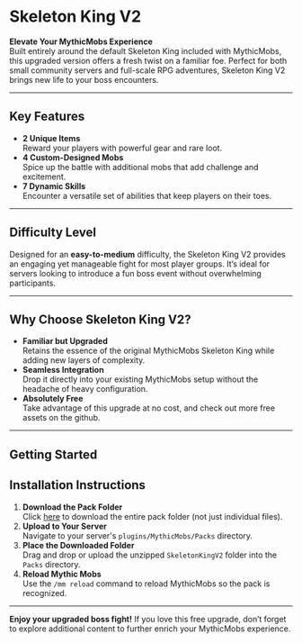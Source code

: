 # Skeleton King V2

**Elevate Your MythicMobs Experience**  
Built entirely around the default Skeleton King included with MythicMobs, this upgraded version offers a fresh twist on a familiar foe. Perfect for both small community servers and full-scale RPG adventures, Skeleton King V2 brings new life to your boss encounters.

---

## Key Features

- **2 Unique Items**  
  Reward your players with powerful gear and rare loot.
- **4 Custom-Designed Mobs**  
  Spice up the battle with additional mobs that add challenge and excitement.
- **7 Dynamic Skills**  
  Encounter a versatile set of abilities that keep players on their toes.

---

## Difficulty Level

Designed for an **easy-to-medium** difficulty, the Skeleton King V2 provides an engaging yet manageable fight for most player groups. It’s ideal for servers looking to introduce a fun boss event without overwhelming participants.

---

## Why Choose Skeleton King V2?

- **Familiar but Upgraded**  
  Retains the essence of the original MythicMobs Skeleton King while adding new layers of complexity.
- **Seamless Integration**  
  Drop it directly into your existing MythicMobs setup without the headache of heavy configuration.
- **Absolutely Free**  
  Take advantage of this upgrade at no cost, and check out more free assets on the github.

---

## Getting Started

## Installation Instructions

1. **Download the Pack Folder**  
   Click [here](https://downgit.github.io/#/home?url=https://github.com/SkyKiller6363/Skys-Mobs/tree/main/Packs/SkeletonKingV2) to download the entire pack folder (not just individual files).
2. **Upload to Your Server**  
   Navigate to your server's `plugins/MythicMobs/Packs` directory.
3. **Place the Downloaded Folder**  
   Drag and drop or upload the unzipped `SkeletonKingV2` folder into the `Packs` directory.
4. **Reload Mythic Mobs**  
   Use the `/mm reload` command to reload MythicMobs so the pack is recognized.

---

**Enjoy your upgraded boss fight!** If you love this free upgrade, don’t forget to explore additional content to further enrich your MythicMobs experience.



